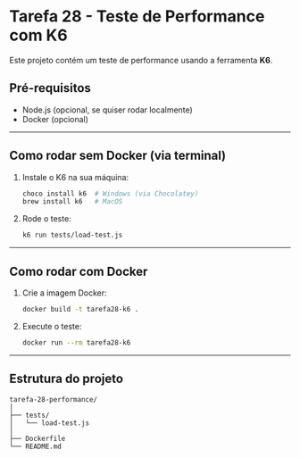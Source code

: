 
# Tarefa 28 - Teste de Performance com K6

Este projeto contém um teste de performance usando a ferramenta **K6**.

## Pré-requisitos
- Node.js (opcional, se quiser rodar localmente)
- Docker (opcional)

---

## Como rodar sem Docker (via terminal)

1. Instale o K6 na sua máquina:
   ```bash
   choco install k6  # Windows (via Chocolatey)
   brew install k6   # MacOS
   ```

2. Rode o teste:
   ```bash
   k6 run tests/load-test.js
   ```

---

## Como rodar com Docker

1. Crie a imagem Docker:
   ```bash
   docker build -t tarefa28-k6 .
   ```

2. Execute o teste:
   ```bash
   docker run --rm tarefa28-k6
   ```

---

## Estrutura do projeto
```
tarefa-28-performance/
│
├── tests/
│   └── load-test.js
│
├── Dockerfile
└── README.md
```
